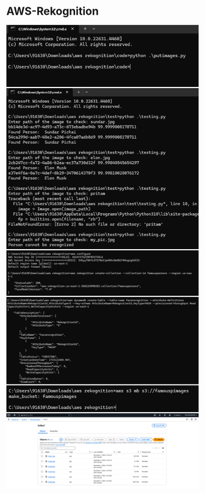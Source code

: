 # AWS-Rekognition
<p align="center">
  <img src="\Steps Images\Screenshot 2024-12-02 175351.png" alt="Project Screenshot 1" >
  <img src="\Steps Images\Screenshot 2024-12-02 175411.png" alt="Project Screenshot 2" >
  <img src="\Steps Images\Screenshot 2024-12-02 175452.png" alt="Project Screenshot 3" >
  <img src="\Steps Images\Screenshot 2024-12-02 175524.png" alt="Project Screenshot 4" >
  <img src="\Steps Images\Screenshot 2024-12-02 175536.png" alt="Project Screenshot 5" >
  <img src="\Steps Images\Screenshot 2024-12-02 180141.png" alt="Project Screenshot 6" >
</p>


